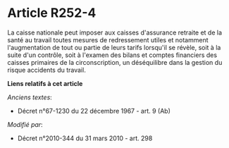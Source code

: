 # Article R252-4

La caisse nationale peut imposer aux caisses d'assurance retraite et de la santé au travail  toutes mesures de redressement
utiles et notamment l'augmentation de tout ou partie de leurs tarifs lorsqu'il se révèle, soit à la suite d'un contrôle, soit
à l'examen des bilans et comptes financiers des caisses primaires de la circonscription, un déséquilibre dans la gestion du
risque accidents du travail.

**Liens relatifs à cet article**

_Anciens textes_:

  - Décret n°67-1230 du 22 décembre 1967 - art. 9 (Ab)

_Modifié par_:

  - Décret n°2010-344 du 31 mars 2010 - art. 298
